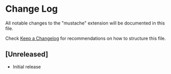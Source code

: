 # Change Log
All notable changes to the "mustache" extension will be documented in this file.

Check [Keep a Changelog](http://keepachangelog.com/) for recommendations on how to structure this file.

## [Unreleased]
- Initial release
